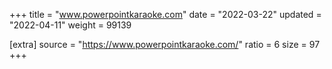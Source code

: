 +++
title = "www.powerpointkaraoke.com"
date = "2022-03-22"
updated = "2022-04-11"
weight = 99139

[extra]
source = "https://www.powerpointkaraoke.com/"
ratio = 6
size = 97
+++

